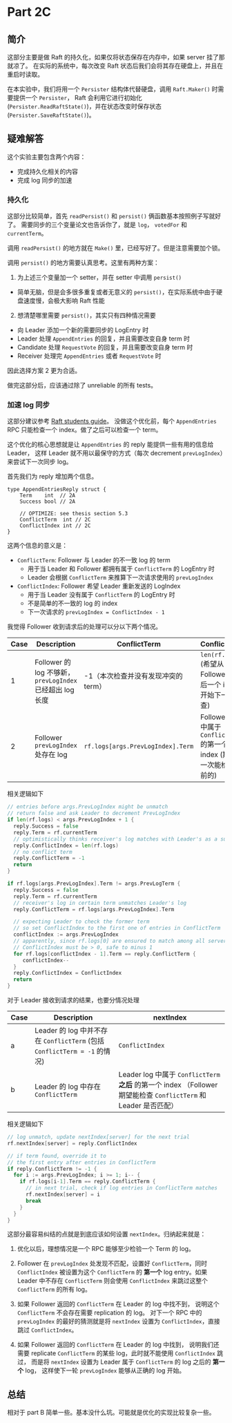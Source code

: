 # Part 2C

## 简介

这部分主要是做 Raft 的持久化，如果仅将状态保存在内存中，如果 server 挂了那就凉了。
在实际的系统中，每次改变 Raft 状态后我们会将其存在硬盘上，并且在重启时读取。

在本实验中，我们将用一个 `Persister` 结构体代替硬盘，调用 `Raft.Maker()` 时需要提供一个 `Persister`，
Raft 会利用它进行初始化(`Persister.ReadRaftState()`)，并在状态改变时保存状态(`Persister.SaveRaftState()`)。

## 疑难解答

这个实验主要包含两个内容：

- 完成持久化相关的内容
- 完成 log 同步的加速

### 持久化

这部分比较简单，首先 `readPersist()` 和 `persist()` 俩函数基本按照例子写就好了。
需要同步的三个变量论文也告诉你了，就是 `log`， `votedFor` 和 `currentTerm`。

调用 `readPersist()` 的地方就在 `Make()` 里，已经写好了。但是注意需要加个锁。

调用 `persist()` 的地方需要认真思考。这里有两种方案：
1. 为上述三个变量加一个 setter，并在 setter 中调用 `persist()`
  - 简单无脑，但是会多很多重复或者无意义的 `persist()`，在实际系统中由于硬盘速度慢，会极大影响 Raft 性能
2. 想清楚哪里需要 `persist()`，其实只有四种情况需要
  - 向 Leader 添加一个新的需要同步的 LogEntry 时
  - Leader 处理 `AppendEntries` 的回复，并且需要改变自身 term 时
  - Candidate 处理 `RequestVote` 的回复，并且需要改变自身 term 时
  - Receiver 处理完 `AppendEntries` 或者 `RequestVote` 时

因此选择方案 2 更为合适。

做完这部分后，应该通过除了 unreliable 的所有 tests。

### 加速 log 同步

这部分建议参考 [Raft students guide](https://thesquareplanet.com/blog/students-guide-to-raft/)。
没做这个优化前，每个 `AppendEntries` RPC 只能检查一个 index。做了之后可以检查一个 term。

这个优化的核心思想就是让 `AppendEntries` 的 reply 能提供一些有用的信息给 Leader，
这样 Leader 就不用以最保守的方式（每次 decrement `prevLogIndex`）来尝试下一次同步 log。

首先我们为 reply 增加两个信息。
```
type AppendEntriesReply struct {
	Term    int  // 2A
	Success bool // 2A

	// OPTIMIZE: see thesis section 5.3
	ConflictTerm  int // 2C
	ConflictIndex int // 2C
}
```

这两个信息的意义是：

- `ConflictTerm`: Follower 与 Leader 的不一致 log 的 term
  - 用于当 Leader 和 Follower 都拥有属于 `ConflictTerm` 的 LogEntry 时
  - Leader 会根据 `ConflictTerm` 来推算下一次请求使用的 `prevLogIndex`
- `ConflictIndex`: Follower 希望 Leader 重新发送的 LogIndex
  - 用于当 Leader 没有属于 `ConflictTerm` 的 LogEntry 时
  - 不是简单的不一致的 log 的 index
  - 下一次请求的 `prevLogIndex = ConflictIndex - 1`

我觉得 Follower 收到请求后的处理可以分以下两个情况。

Case | Description | ConflictTerm | ConflictIndex  
-|-|-|-
1 | Follower 的 log 不够新，`prevLogIndex` 已经超出 log 长度 | -1（本次检查并没有发现冲突的 term） | `len(rf.logs)` (希望从 Follower 的最后一个 index 开始下一次检查) |
2 | Follower `prevLogIndex` 处存在 log | `rf.logs[args.PrevLogIndex].Term` | Follower log 中属于`ConflictTerm`的第一个 index (期望下一次能检查之前的) |

相关逻辑如下
```go
// entries before args.PrevLogIndex might be unmatch
// return false and ask Leader to decrement PrevLogIndex
if len(rf.logs) < args.PrevLogIndex + 1 {
  reply.Success = false
  reply.Term = rf.currentTerm
  // optimistically thinks receiver's log matches with Leader's as a subset
  reply.ConflictIndex = len(rf.logs)
  // no conflict term
  reply.ConflictTerm = -1
  return
}

if rf.logs[args.PrevLogIndex].Term != args.PrevLogTerm {
  reply.Success = false
  reply.Term = rf.currentTerm
  // receiver's log in certain term unmatches Leader's log
  reply.ConflictTerm = rf.logs[args.PrevLogIndex].Term

  // expecting Leader to check the former term
  // so set ConflictIndex to the first one of entries in ConflictTerm
  conflictIndex := args.PrevLogIndex
  // apparently, since rf.logs[0] are ensured to match among all servers
  // ConflictIndex must be > 0, safe to minus 1
  for rf.logs[conflictIndex - 1].Term == reply.ConflictTerm {
     conflictIndex--
  }
  reply.ConflictIndex = ConflictIndex
  return
}
```

对于 Leader 接收到请求的结果，也要分情况处理

Case | Description | nextIndex |  
-|-|-
a | Leader 的 log 中并不存在 `ConflictTerm` (包括 `ConflictTerm = -1` 的情况) | `ConflictIndex` |
b | Leader 的 log 中存在 `ConflictTerm` | Leader log 中属于 `ConflictTerm` **之后** 的第一个 index （Follower 期望能检查 `ConflictTerm` 和 Leader 是否匹配）|

相关逻辑如下

```go
// log unmatch, update nextIndex[server] for the next trial
rf.nextIndex[server] = reply.ConflictIndex

// if term found, override it to
// the first entry after entries in ConflictTerm
if reply.ConflictTerm != -1 {
  for i := args.PrevLogIndex; i >= 1; i-- {
    if rf.logs[i-1].Term == reply.ConflictTerm {
      // in next trial, check if log entries in ConflictTerm matches
      rf.nextIndex[server] = i
      break
    }
  }
}
```

这部分最容易纠结的点就是到底应该如何设置 `nextIndex`。归纳起来就是：

1. 优化以后，理想情况是一个 RPC 能够至少检验一个 Term 的 log。

2. Follower 在 `prevLogIndex` 处发现不匹配，设置好 `ConflictTerm`，同时 `ConflictIndex` 被设置为这个 `ConflictTerm` 的 **第一个** log entry。如果 Leader 中不存在 `ConflictTerm` 则会使用 `ConflictIndex` 来跳过这整个 `ConflictTerm` 的所有 log。

3. 如果 Follower 返回的 `ConflictTerm` 在 Leader 的 log 中找不到，
说明这个 `ConflictTerm` 不会存在需要 replication 的 log。
对下一个 RPC 中的 `prevLogIndex` 的最好的猜测就是将 `nextIndex` 设置为 `ConflictIndex`，直接跳过 `ConflictIndex`。

4. 如果 Follower 返回的 `ConflictTerm` 在 Leader 的 log 中找到，
说明我们还需要 replicate `ConflictTerm` 的某些 log，此时就不能使用 `ConflictIndex` 跳过，
而是将 `nextIndex` 设置为 Leader 属于 `ConflictTerm` 的 log 之后的 **第一个** log，
这样使下一轮 `prevLogIndex` 能够从正确的 log 开始。

## 总结

相对于 part B 简单一些。基本没什么坑。可能就是优化的实现比较复杂一些。
